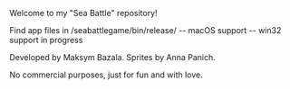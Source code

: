 Welcome to my "Sea Battle" repository!

Find app files in /seabattlegame/bin/release/
-- macOS support
-- win32 support in progress

Developed by Maksym Bazala.
Sprites by Anna Panich.

No commercial purposes, just for fun and with love.
